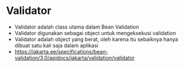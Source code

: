 # Validator
* Validator adalah class utama dalam Bean Validation
* Validator digunakan sebagai object untuk mengeksekusi validation
* Validator adalah object yang berat, oleh karena itu sebaiknya hanya dibuat satu kali saja dalam aplikasi
* https://jakarta.ee/specifications/bean-validation/3.0/apidocs/jakarta/validation/validator 
